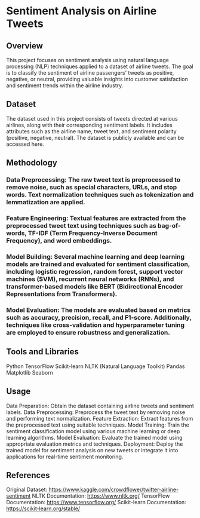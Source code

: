 # Sentiment Analysis on Airline Tweets
## Overview
This project focuses on sentiment analysis using natural language processing (NLP) techniques applied to a dataset of airline tweets. The goal is to classify the sentiment of airline passengers' tweets as positive, negative, or neutral, providing valuable insights into customer satisfaction and sentiment trends within the airline industry.

## Dataset
The dataset used in this project consists of tweets directed at various airlines, along with their corresponding sentiment labels. It includes attributes such as the airline name, tweet text, and sentiment polarity (positive, negative, neutral). The dataset is publicly available and can be accessed here.

## Methodology
### Data Preprocessing: The raw tweet text is preprocessed to remove noise, such as special characters, URLs, and stop words. Text normalization techniques such as tokenization and lemmatization are applied.
### Feature Engineering: Textual features are extracted from the preprocessed tweet text using techniques such as bag-of-words, TF-IDF (Term Frequency-Inverse Document Frequency), and word embeddings.
### Model Building: Several machine learning and deep learning models are trained and evaluated for sentiment classification, including logistic regression, random forest, support vector machines (SVM), recurrent neural networks (RNNs), and transformer-based models like BERT (Bidirectional Encoder Representations from Transformers).
### Model Evaluation: The models are evaluated based on metrics such as accuracy, precision, recall, and F1-score. Additionally, techniques like cross-validation and hyperparameter tuning are employed to ensure robustness and generalization.

## Tools and Libraries
Python
TensorFlow
Scikit-learn
NLTK (Natural Language Toolkit)
Pandas
Matplotlib
Seaborn

## Usage
Data Preparation: Obtain the dataset containing airline tweets and sentiment labels.
Data Preprocessing: Preprocess the tweet text by removing noise and performing text normalization.
Feature Extraction: Extract features from the preprocessed text using suitable techniques.
Model Training: Train the sentiment classification model using various machine learning or deep learning algorithms.
Model Evaluation: Evaluate the trained model using appropriate evaluation metrics and techniques.
Deployment: Deploy the trained model for sentiment analysis on new tweets or integrate it into applications for real-time sentiment monitoring.

## References
Original Dataset: https://www.kaggle.com/crowdflower/twitter-airline-sentiment
NLTK Documentation: https://www.nltk.org/
TensorFlow Documentation: https://www.tensorflow.org/
Scikit-learn Documentation: https://scikit-learn.org/stable/

